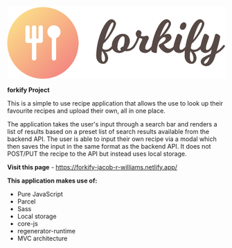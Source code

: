 <img src="./src/img/logo.png">

<b>forkify Project</b>

This is a simple to use recipe application that allows the use to look up their favourite recipes and upload their own, all in one place.

The application takes the user's input through a search bar and renders a list of results based on a preset list of search results available from the backend API. The user is able to input their own recipe via a modal which then saves the input in the same format as the backend API. It does not POST/PUT the recipe to the API but instead uses local storage.

<b>Visit this page</b> - <a href="https://forkify-jacob-r-williams.netlify.app/">https://forkify-jacob-r-williams.netlify.app/</a>

<b>This application makes use of:</b>

- Pure JavaScript
- Parcel
- Sass
- Local storage
- core-js
- regenerator-runtime
- MVC architecture
